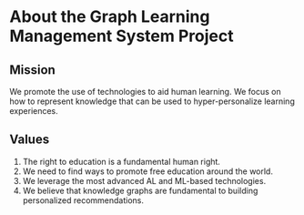 # About the Graph Learning Management System Project

## Mission

We promote the use of technologies to aid human learning.  We focus
on how to represent knowledge that can be used to hyper-personalize
learning experiences.

## Values

1. The right to education is a fundamental human right.
2. We need to find ways to promote free education around the world.
3. We leverage the most advanced AL and ML-based technologies.
4. We believe that knowledge graphs are fundamental to building personalized recommendations.